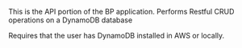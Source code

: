 This is the API portion of the BP application. Performs Restful CRUD operations on a DynamoDB database

Requires that the user has DynamoDB installed in AWS or locally.